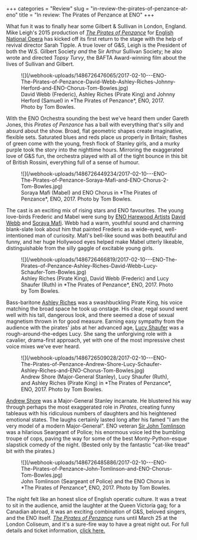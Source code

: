 +++
categories = "Review"
slug = "in-review-the-pirates-of-penzance-at-eno"
title = "In review: The Pirates of Penzance at ENO"
+++

What fun it was to finally hear some Gilbert & Sullivan in London, England. Mike Leigh's 2015 production of [*The Pirates of Penzance*](https://www.eno.org/whats-on/the-pirates-of-penzance/) for [English National Opera](/scene/companies/english-national-opera/) has kicked off its first return to the stage with the help of revival director Sarah Tipple. A true lover of G&S, Leigh is the President of both the W.S. Gilbert Society *and* the Sir Arthur Sullivan Society; he also wrote and directed *Topsy Turvy*, the BAFTA Award-winning film about the lives of Sullivan and Gilbert.

<figure data-type="image">
![](/webhook-uploads/1486726476065/2017-02-10---ENO-The-Pirates-of-Penzance-David-Webb-Ashley-Riches-Johnny-Herford-and-ENO-Chorus-Tom-Bowles.jpg)
<figcaption>David Webb (Frederic), Ashley Riches (Pirate King) and Johnny Herford (Samuel) in *The Pirates of Penzance*, ENO, 2017. Photo by Tom Bowles.</figcaption>
</figure>

With the ENO Orchestra sounding the best we've heard them under Gareth Jones, this *Pirates of Penzance* has a ball with everything that's silly and absurd about the show. Broad, flat geometric shapes create imaginative, flexible sets. Saturated blues and reds place us properly in Britain; flashes of green come with the young, fresh flock of Stanley girls, and a murky purple took the story into the nighttime hours. Mirroring the exaggerated love of G&S fun, the orchestra played with all of the tight bounce in this bit of British Rossini, everything full of a sense of humour.

<figure data-type="image">
![](/webhook-uploads/1486726449234/2017-02-10---ENO-The-Pirates-of-Penzance-Soraya-Mafi-and-ENO-Chorus-2-Tom-Bowles.jpg)
<figcaption>Soraya Mafi (Mabel) and ENO Chorus in *The Pirates of Penzance*, ENO, 2017. Photo by Tom Bowles.</figcaption>
</figure>

The cast is an exciting mix of rising stars and ENO favourites. The young love-birds Frederic and Mabel were sung by [ENO Harewood Artists](https://www.eno.org/about/professional-development/harewood-artists/) [David Webb](/scene/people/david-webb/) and [Soraya Mafi](/scene/people/soraya-mafi/). Webb had a warm, youthful sound and charming blank-slate look about him that painted Frederic as a wide-eyed, well-intentioned man of curiosity. Mafi's bell-like sound was both beautiful and funny, and her huge Hollywood eyes helped make Mabel utterly likeable, distinguishable from the silly gaggle of excitable young girls.

<figure data-type="image">
![](/webhook-uploads/1486726466819/2017-02-10---ENO-The-Pirates-of-Penzance-Ashley-Riches-David-Webb-Lucy-Schaufer-Tom-Bowles.jpg)
<figcaption>Ashley Riches (Pirate King), David Webb (Frederic) and Lucy Shaufer (Ruth) in *The Pirates of Penzance*, ENO, 2017. Photo by Tom Bowles.</figcaption>
</figure>

Bass-baritone [Ashley Riches](/scene/people/ashley-riches/) was a swashbuckling Pirate King, his voice matching the broad space he took up onstage. His clear, regal sound went well with his tall, dangerous look, and there seemed a dose of sexual magnetism thrown in for good measure. Earning easy sympathy from the audience with the pirates' jabs at her advanced age, [Lucy Shaufer](/scene/people/lucy-schaufer/) was a rough-around-the-edges Lucy. She sang the unforgiving role with a cavalier, drama-first approach, yet with one of the most impressive chest voice mixes we've ever heard. 

<figure data-type="image">
![](/webhook-uploads/1486726509028/2017-02-10---ENO-The-Pirates-of-Penzance-Andrew-Shore-Lucy-Schaufer-Ashley-Riches-and-ENO-Chorus-Tom-Bowles.jpg)
<figcaption>Andrew Shore (Major-General Stanley), Lucy Shaufer (Ruth), and Ashley Riches (Pirate King) in *The Pirates of Penzance*, ENO, 2017. Photo by Tom Bowles.</figcaption>
</figure>

[Andrew Shore](/scene/people/andrew-shore/) was a Major-General Stanley incarnate. He blustered his way through perhaps the most exaggerated role in *Pirates*, creating funny tableaus with his ridiculous numbers of daughters and his heightened emotional states. The laughs certainly lasted long after his famed "I am the very model of a modern Major-General". ENO veteran [Sir John Tomlinson](/scene/people/john-tomlinson/) was a hilarious Seargeant of Police; his enormous voice led the bumbling troupe of cops, paving the way for some of the best Monty-Python-esque slapstick comedy of the night. (Bested only by the fantastic "cat-like tread" bit with the pirates.)

<figure data-type="image">
![](/webhook-uploads/1486726485886/2017-02-10---ENO-The-Pirates-of-Penzance-John-Tomlinson-and-ENO-Chorus-Tom-Bowles.jpg)
<figcaption>John Tomlinson (Seargeant of Police) and the ENO Chorus in *The Pirates of Penzance*, ENO, 2017. Photo by Tom Bowles.</figcaption>
</figure>

The night felt like an honest slice of English operatic culture. It was a treat to sit in the audience, amid the laughter at the Queen Victoria gag; for a Canadian abroad, it was an exciting combination of G&S, beloved singers, and the ENO itself. [*The Pirates of Penzance*](https://www.eno.org/whats-on/the-pirates-of-penzance/) runs until March 25 at the London Coliseum, and it's a sure-fire way to have a great night out. For full details and ticket information, [click here.](https://www.eno.org/whats-on/the-pirates-of-penzance/)
